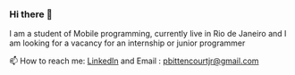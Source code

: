 ### Hi there 👋
I am a student of Mobile programming, currently live in Rio de Janeiro and I am looking for a vacancy for an internship or junior programmer

📫 How to reach me:  [LinkedIn](https://www.linkedin.com/in/paulobittencourt2077/) and
Email : pbittencourtjr@gmail.com
<!--
**PauloBittencourt/PauloBittencourt** is a ✨ _special_ ✨ repository because its `README.md` (this file) appears on your GitHub profile.

Here are some ideas to get you started:

- 🔭 I’m currently working on ...
- 🌱 I’m currently learning ...
- 👯 I’m looking to collaborate on ...
- 🤔 I’m looking for help with ...
- 💬 Ask me about ...
- 📫 How to reach me: ...
- 😄 Pronouns: ...
- ⚡ Fun fact: ...
-->
